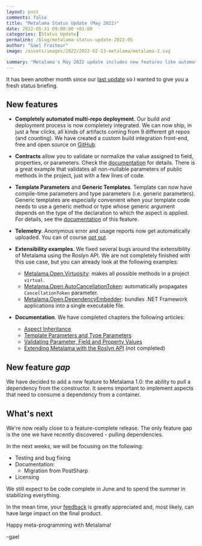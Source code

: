```yaml
---
layout: post 
comments: false
title: "Metalama Status Update (May 2022)"
date: 2022-05-31 09:00:00 +01:00
categories: [Status Update]
permalink: /blog/metalama-status-update-2022-05
author: "Gael Fraiteur"
image: /assets/images/2022/2022-02-23-metalama/metalama-2.svg

summary: "Metalama's May 2022 update includes new features like automated multi-repo deployment, contracts, template parameters, generic templates, telemetry, extensibility examples, and documentation. They plan to add a feature to pull a dependency from the constructor."
---
```


It has been another month since our [last update](https://blog.postsharp.net/post/metalama-status-update-2022-04) so I wanted to give you a fresh status briefing.



## New features


* **Completely automated multi-repo deployment**. Our build and deployment process is now completely integrated. We can now ship, in just a few clicks, all kinds of artifacts coming from 9 different git repos (and counting). We have created a custom build integration front-end, free and open source on [GitHub](https://github.com/postsharp/PostSharp.Engineering).
  
* **Contracts** allow you to validate or normalize the value assigned to field, properties, or parameters. Check the [documentation](https://doc.postsharp.net/metalama/aspects/advising/contracts) for details. There is a great example that validates all non-nullable parameters of public methods in the project, just with a few lines of code.

* **Template Parameters** and **Generic Templates**. Template can now have compile-time parameters and type parameters (i.e. generic parameters). Generic templates are especially convenient when your template code needs to use a generic method or type whose generic argument depends on the type of the declaration to which the aspect is applied. For details, see the [documentation](https://doc.postsharp.net/metalama/aspects/templates/template-parameters) of this feature.

* **Telemetry**. Anonymous error and usage reports now get automatically uploaded. You can of course [opt out](https://doc.postsharp.net/metalama/deployment/telemetry).

* **Extensibility examples**. We fixed several bugs around the extensibility of Metalama using the Roslyn API. We are not completely finished with this use case, but you can already look at the following examples:

  
  * [Metalama.Open.Virtuosity](https://github.com/postsharp/Metalama.Open.Virtuosity): makes all possible methods in a project `virtual`.
  * [Metalama.Open.AutoCancellationToken](https://github.com/postsharp/Metalama.Open.AutoCancellationToken): automatically propagates `CancellationToken` parameter.
  * [Metalama.Open.DependencyEmbedder](https://github.com/postsharp/Metalama.Open.DependencyEmbedder): bundles .NET Framework applications into a single executable file.

* **Documentation**. We have completed chapters the following articles:
  * [Aspect Inheritance](https://doc.postsharp.net/metalama/aspects/aspect-inheritance)
  * [Template Parameters and Type Parameters](https://doc.postsharp.net/metalama/aspects/templates/template-parameters)
  * [Validating Parameter, Field and Property Values](https://doc.postsharp.net/metalama/aspects/advising/contracts)
  * [Extending Metalama with the Roslyn API](https://doc.postsharp.net/metalama/sdk/sdk) (not completed)


## New feature _gap_

We have decided to add a new feature to Metalama 1.0: the ability to pull a dependency from the constructor. It seems important to implement aspects that need to consume a dependency from a container.

## What's next

We're now really close to a feature-complete release. The only feature gap is the one we have recently discovered - pulling dependencies.

In the next weeks, we will be focusing on the following:

* Testing and bug fixing
* Documentation:
  *  Migration from PostSharp
* Licensing

We still expect to be code complete in June and to spend the summer in stabilizing everything.

In the mean time, your [feedback](https://www.postsharp.net/metalama/support) is greatly appreciated and, most likely, can have large impact on the final product.

Happy meta-programming with Metalama!

-gael
